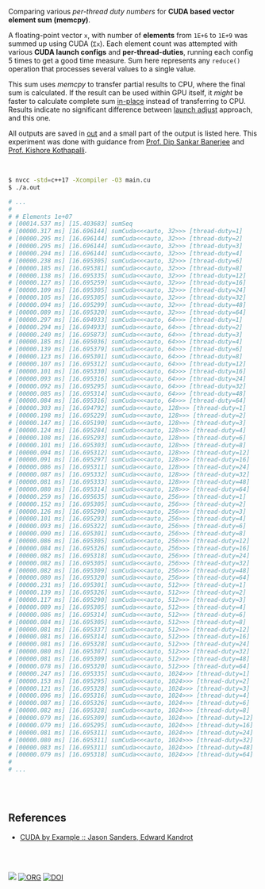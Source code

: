 Comparing various *per-thread duty numbers* for **CUDA based vector element sum (memcpy)**.

A floating-point vector `x`, with number of **elements** from `1E+6` to
`1E+9` was summed up using CUDA (`Σx`). Each element count was attempted with
various **CUDA launch configs** and **per-thread-duties**, running each config
5 times to get a good time measure. Sum here represents any `reduce()`
operation that processes several values to a single value.

This sum uses *memcpy* to transfer partial results to CPU, where the final sum
is calculated. If the result can be used within GPU itself, it *might* be
faster to calculate complete sum [in-place] instead of transferring to CPU.
Results indicate no significant difference between [launch adjust] approach,
and this one.

All outputs are saved in [out](out/) and a small part of the output is listed
here. This experiment was done with guidance from [Prof. Dip Sankar Banerjee]
and [Prof. Kishore Kothapalli].

<br>

```bash
$ nvcc -std=c++17 -Xcompiler -O3 main.cu
$ ./a.out

# ...
#
# # Elements 1e+07
# [00014.537 ms] [15.403683] sumSeq
# [00000.317 ms] [16.696144] sumCuda<<<auto, 32>>> [thread-duty=1]
# [00000.295 ms] [16.696144] sumCuda<<<auto, 32>>> [thread-duty=2]
# [00000.295 ms] [16.696144] sumCuda<<<auto, 32>>> [thread-duty=3]
# [00000.294 ms] [16.696144] sumCuda<<<auto, 32>>> [thread-duty=4]
# [00000.238 ms] [16.695305] sumCuda<<<auto, 32>>> [thread-duty=6]
# [00000.185 ms] [16.695381] sumCuda<<<auto, 32>>> [thread-duty=8]
# [00000.138 ms] [16.695335] sumCuda<<<auto, 32>>> [thread-duty=12]
# [00000.127 ms] [16.695259] sumCuda<<<auto, 32>>> [thread-duty=16]
# [00000.109 ms] [16.695305] sumCuda<<<auto, 32>>> [thread-duty=24]
# [00000.105 ms] [16.695305] sumCuda<<<auto, 32>>> [thread-duty=32]
# [00000.094 ms] [16.695299] sumCuda<<<auto, 32>>> [thread-duty=48]
# [00000.089 ms] [16.695320] sumCuda<<<auto, 32>>> [thread-duty=64]
# [00000.297 ms] [16.694933] sumCuda<<<auto, 64>>> [thread-duty=1]
# [00000.294 ms] [16.694933] sumCuda<<<auto, 64>>> [thread-duty=2]
# [00000.240 ms] [16.695873] sumCuda<<<auto, 64>>> [thread-duty=3]
# [00000.185 ms] [16.695036] sumCuda<<<auto, 64>>> [thread-duty=4]
# [00000.139 ms] [16.695379] sumCuda<<<auto, 64>>> [thread-duty=6]
# [00000.123 ms] [16.695301] sumCuda<<<auto, 64>>> [thread-duty=8]
# [00000.107 ms] [16.695312] sumCuda<<<auto, 64>>> [thread-duty=12]
# [00000.101 ms] [16.695330] sumCuda<<<auto, 64>>> [thread-duty=16]
# [00000.093 ms] [16.695316] sumCuda<<<auto, 64>>> [thread-duty=24]
# [00000.092 ms] [16.695295] sumCuda<<<auto, 64>>> [thread-duty=32]
# [00000.085 ms] [16.695314] sumCuda<<<auto, 64>>> [thread-duty=48]
# [00000.084 ms] [16.695316] sumCuda<<<auto, 64>>> [thread-duty=64]
# [00000.303 ms] [16.694792] sumCuda<<<auto, 128>>> [thread-duty=1]
# [00000.198 ms] [16.695229] sumCuda<<<auto, 128>>> [thread-duty=2]
# [00000.147 ms] [16.695190] sumCuda<<<auto, 128>>> [thread-duty=3]
# [00000.124 ms] [16.695284] sumCuda<<<auto, 128>>> [thread-duty=4]
# [00000.108 ms] [16.695293] sumCuda<<<auto, 128>>> [thread-duty=6]
# [00000.101 ms] [16.695303] sumCuda<<<auto, 128>>> [thread-duty=8]
# [00000.094 ms] [16.695312] sumCuda<<<auto, 128>>> [thread-duty=12]
# [00000.091 ms] [16.695297] sumCuda<<<auto, 128>>> [thread-duty=16]
# [00000.086 ms] [16.695311] sumCuda<<<auto, 128>>> [thread-duty=24]
# [00000.087 ms] [16.695332] sumCuda<<<auto, 128>>> [thread-duty=32]
# [00000.081 ms] [16.695333] sumCuda<<<auto, 128>>> [thread-duty=48]
# [00000.080 ms] [16.695314] sumCuda<<<auto, 128>>> [thread-duty=64]
# [00000.259 ms] [16.695635] sumCuda<<<auto, 256>>> [thread-duty=1]
# [00000.152 ms] [16.695305] sumCuda<<<auto, 256>>> [thread-duty=2]
# [00000.126 ms] [16.695290] sumCuda<<<auto, 256>>> [thread-duty=3]
# [00000.101 ms] [16.695293] sumCuda<<<auto, 256>>> [thread-duty=4]
# [00000.093 ms] [16.695322] sumCuda<<<auto, 256>>> [thread-duty=6]
# [00000.090 ms] [16.695301] sumCuda<<<auto, 256>>> [thread-duty=8]
# [00000.086 ms] [16.695305] sumCuda<<<auto, 256>>> [thread-duty=12]
# [00000.084 ms] [16.695326] sumCuda<<<auto, 256>>> [thread-duty=16]
# [00000.082 ms] [16.695318] sumCuda<<<auto, 256>>> [thread-duty=24]
# [00000.082 ms] [16.695305] sumCuda<<<auto, 256>>> [thread-duty=32]
# [00000.082 ms] [16.695309] sumCuda<<<auto, 256>>> [thread-duty=48]
# [00000.080 ms] [16.695320] sumCuda<<<auto, 256>>> [thread-duty=64]
# [00000.231 ms] [16.695301] sumCuda<<<auto, 512>>> [thread-duty=1]
# [00000.139 ms] [16.695326] sumCuda<<<auto, 512>>> [thread-duty=2]
# [00000.117 ms] [16.695290] sumCuda<<<auto, 512>>> [thread-duty=3]
# [00000.089 ms] [16.695305] sumCuda<<<auto, 512>>> [thread-duty=4]
# [00000.086 ms] [16.695314] sumCuda<<<auto, 512>>> [thread-duty=6]
# [00000.084 ms] [16.695305] sumCuda<<<auto, 512>>> [thread-duty=8]
# [00000.081 ms] [16.695337] sumCuda<<<auto, 512>>> [thread-duty=12]
# [00000.081 ms] [16.695314] sumCuda<<<auto, 512>>> [thread-duty=16]
# [00000.081 ms] [16.695328] sumCuda<<<auto, 512>>> [thread-duty=24]
# [00000.080 ms] [16.695307] sumCuda<<<auto, 512>>> [thread-duty=32]
# [00000.081 ms] [16.695309] sumCuda<<<auto, 512>>> [thread-duty=48]
# [00000.078 ms] [16.695320] sumCuda<<<auto, 512>>> [thread-duty=64]
# [00000.247 ms] [16.695335] sumCuda<<<auto, 1024>>> [thread-duty=1]
# [00000.153 ms] [16.695295] sumCuda<<<auto, 1024>>> [thread-duty=2]
# [00000.121 ms] [16.695328] sumCuda<<<auto, 1024>>> [thread-duty=3]
# [00000.096 ms] [16.695316] sumCuda<<<auto, 1024>>> [thread-duty=4]
# [00000.087 ms] [16.695326] sumCuda<<<auto, 1024>>> [thread-duty=6]
# [00000.082 ms] [16.695328] sumCuda<<<auto, 1024>>> [thread-duty=8]
# [00000.079 ms] [16.695309] sumCuda<<<auto, 1024>>> [thread-duty=12]
# [00000.079 ms] [16.695295] sumCuda<<<auto, 1024>>> [thread-duty=16]
# [00000.081 ms] [16.695311] sumCuda<<<auto, 1024>>> [thread-duty=24]
# [00000.080 ms] [16.695311] sumCuda<<<auto, 1024>>> [thread-duty=32]
# [00000.083 ms] [16.695311] sumCuda<<<auto, 1024>>> [thread-duty=48]
# [00000.079 ms] [16.695318] sumCuda<<<auto, 1024>>> [thread-duty=64]
#
# ...
```

<br>
<br>


## References

- [CUDA by Example :: Jason Sanders, Edward Kandrot](https://www.slideshare.net/SubhajitSahu/cuda-by-example-notes)

<br>
<br>

[![](https://i.imgur.com/KExwVG1.jpg)](https://www.youtube.com/watch?v=A7TKQKAFIi4)
[![ORG](https://img.shields.io/badge/org-puzzlef-green?logo=Org)](https://puzzlef.github.io)
[![DOI](https://zenodo.org/badge/413857764.svg)](https://zenodo.org/badge/latestdoi/413857764)

[Prof. Dip Sankar Banerjee]: https://sites.google.com/site/dipsankarban/
[Prof. Kishore Kothapalli]: https://cstar.iiit.ac.in/~kkishore/
[launch adjust]: https://github.com/puzzlef/sum-cuda-memcpy-adjust-launch
[in-place]: https://github.com/puzzlef/sum-cuda-inplace-adjust-launch
